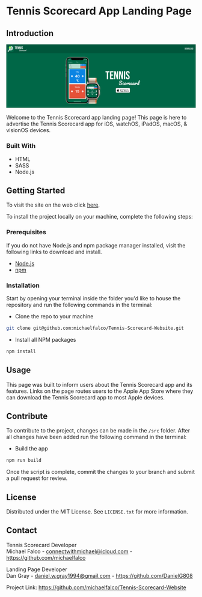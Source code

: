 # Tennis Scorecard App Landing Page

## Introduction

![App-Screenshot](./public/Resources/Readme/Landing-Page-Screenshot.png)

Welcome to the Tennis Scorecard app landing page! This page is here to advertise the Tennis Scorecard app for iOS, watchOS, iPadOS, macOS, & visionOS devices.

### Built With

- HTML
- SASS
- Node.js

## Getting Started

To visit the site on the web click [here](https://tennisscorecard.app/).

To install the project locally on your machine, complete the following steps:

### Prerequisites

If you do not have Node.js and npm package manager installed, visit the following links to download and install.

- [Node.js](https://nodejs.org)
- [npm](https://docs.npmjs.com/cli/v8/commands/npm-install)

### Installation

Start by opening your terminal inside the folder you'd like to house the repository and run the following commands in the terminal:

- Clone the repo to your machine

```sh
git clone git@github.com:michaelfalco/Tennis-Scorecard-Website.git
```

- Install all NPM packages

```sh
npm install
```

## Usage

This page was built to inform users about the Tennis Scorecard app and its features. Links on the page routes users to the Apple App Store where they can download the Tennis Scorecard app to most Apple devices.

## Contribute

To contribute to the project, changes can be made in the `/src` folder. After all changes have been added run the following command in the terminal:

- Build the app

```sh
npm run build
```

Once the script is complete, commit the changes to your branch and submit a pull request for review.

## License

Distributed under the MIT License. See `LICENSE.txt` for more information.

## Contact

Tennis Scorecard Developer <br>
Michael Falco - connectwithmichael@icloud.com - https://github.com/michaelfalco

Landing Page Developer <br>
Dan Gray - daniel.w.gray1994@gmail.com - https://github.com/DanielG808

Project Link: https://github.com/michaelfalco/Tennis-Scorecard-Website
